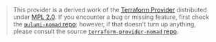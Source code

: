 > This provider is a derived work of the [Terraform Provider](https://github.com/hashicorp/terraform-provider-nomad)
> distributed under [MPL 2.0](https://www.mozilla.org/en-US/MPL/2.0/). If you encounter a bug or missing feature,
> first check the [`pulumi-nomad` repo](https://github.com/pulumi/pulumi-nomad/issues); however, if that doesn't turn up anything,
> please consult the source [`terraform-provider-nomad` repo](https://github.com/hashicorp/terraform-provider-nomad/issues).
